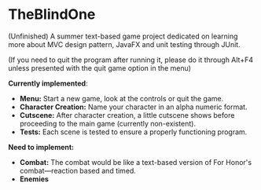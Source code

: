 # TheBlindOne
(Unfinished) A summer text-based game project dedicated on learning more about MVC design pattern, JavaFX and unit testing through JUnit.

(If you need to quit the program after running it, please do it through Alt+F4 unless presented with the quit game option in the 
menu)

**Currently implemented**:
- **Menu:** Start a new game, look at the controls or quit the game.
- **Character Creation:** Name your character in an alpha numeric format.
- **Cutscene:** After character creation, a little cutscene shows before proceeding to the main game
(currently non-existent).
- **Tests:** Each scene is tested to ensure a properly functioning program.

**Need to implement:**
- **Combat:** The combat would be like a text-based version of For Honor's combat—reaction based
and timed.
- **Enemies**
